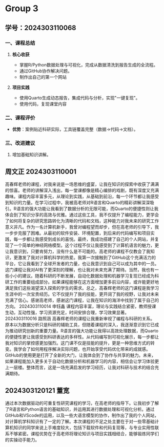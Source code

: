 # Group 3



## 学号：2024303110068

### 一、课程总结  

1. **核心收获**  
   - 掌握R/Python数据处理与可视化，完成从数据清洗到报告生成的全流程。  
   - 通过GitHub协作解决问题。
   - 制作出自己的第一个网站

2. **项目实践**  
   - 使用Quarto生成动态报告，集成代码与分析，实现"一键复现"。  
   - 使用代码，复现课堂内容

### 二、课程评价

- **优势**：案例贴近科研实际，工具链覆盖完整（数据→代码→文档）。    

### 三、改进建议  

1. 增加基础知识讲解。  
 
## 周文正 2024303110001

高春辉老师的课程，对我来说是一场思维的盛宴，让我在知识的探索中收获了满满的惊喜。老师的讲解深入浅出，每一堂课都像是精心编排的戏剧，既有深度又充满趣味。课程内容丰富多元，从理论到实践，从基础到前沿，每一个环节都让我感受到知识的力量。在学习过程中，我被高老师对R语言和Quarto的精彩讲解深深吸引。R语言的强大功能让我看到了数据分析的无限可能，而Quarto的便捷性则让我体会到了知识分享的高效与优雅。通过这些工具，我不仅提升了编程能力，更学会了如何将复杂的研究思路转化为清晰的代码和文档，这种能力对我未来的研究工作意义非凡。作为一名计算机新手，我曾对编程望而却步，但在高老师的引导下，我一步步克服了困难。从最初的软件安装、环境配置，到后来的代码编写和项目实践，每一步都让我感受到成长的喜悦。最终，我成功搭建了自己的个人网站，并复现了一个简单的神经网络模型。这个过程不仅让我感受到了计算机语言的魅力，更让我意识到，只要肯努力，没有什么是不可能的。高老师的课程不仅教会了我知识，更激发了我对计算机科学的热爱。我第一次接触到了GitHub这个充满活力的平台，它让我看到了全球开发者的力量，也让我意识到自己可以成为其中的一员。这门课程让我对AI有了更深刻的理解，也让我对未来充满了期待。当然，我也有一些小小的建议。随着科研的不断发展，自动化数据处理和机器学习复现已经成为科研工作的重要组成部分。如果课程能够在这方面增加更多前沿内容，或许能更好地满足我们这些渴望深入探索的学生的需求。总之，高春辉老师的这门课程是我学习生涯中的一次宝贵经历。它不仅提升了我的技能，更开阔了我的视野，让我对未来充满了信心。感谢高老师，感谢这门课程，让我在知识的海洋中找到了属于自己的方向。
2024303110014 申钰鑫 课程内容丰富，理论与实践结合紧密，教师授课生动，互动性强，学习资源充足，时间安排合理，学习效果显著。
2024303110016 路照涵 高春辉老师的课程让我重新审视了编程与科研的关系。原本以为数据分析只是科研的辅助工具，但随着课程的深入，我逐渐意识到它已成为推动研究创新的重要力量。R语言的强大功能让我得以高效处理数据，而Quarto的便捷性更让我感受到科研表达的多样性。从代码编写到可视化展示，每一步都让我对知识的掌控感更加强烈。这门课不仅是技能的提升，更是一种思维方式的转变。我学会了如何用程序解决实际问题，也开始享受代码优化带来的成就感。GitHub的使用更是打开了全新的大门，让我体会到了协作与共享的魅力。未来，如果课程能加入更多关于自动化数据分析和机器学习的内容，相信会让学习体验更上一层楼。整体而言，这是一场充满启发的学习经历，让我对科研与技术的结合充满期待。


##  2024303120121 董宽

通过本次数据驱动的可重复性研究课程的学习，在高老师的指导下。让我初步了解了R语言和Python语言的基础知识，并运用其进行数据处理和可视化分析。通过GitHub和VScode的运用，以及一些大语言模型的协作，制作出了我的个人网站，对计算机学科知识有了一定的了解。本次课程的不足之处主要在于对一些零基础计算机知识的同学来说上手难度较大，包括下载软件和代码复现等，与专业实用性联系不够紧密。课程优势在于高老师将理论知识与项目实践相结合，能够锻炼同学们的实操动手能力。
